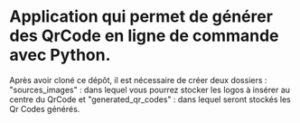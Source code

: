 # Application qui permet de générer des QrCode en ligne de commande avec Python.
Après avoir cloné ce dépôt, il est nécessaire de créer deux dossiers :
"sources_images" : dans lequel vous pourrez stocker les logos à insérer au centre du QrCode et
"generated_qr_codes" : dans lequel seront stockés les Qr Codes générés.
